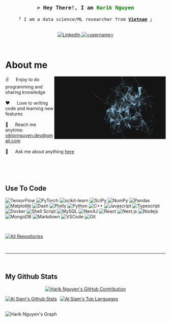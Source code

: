 <!-- Intro  -->
<h3 align="center">
        <samp>&gt; Hey There!, I am
                <b style="color:green">Harik Nguyen</b>
        </samp>
</h3>

<p align="center"> 
  <samp>
    「 I am a data science/ML researcher from <b><a href="https://www.google.com/search?q=vietnam" alt="Vietnam">Vietnam</a></b> 」
    <br>
    <br>
  </samp>
</p>

<p align="center">
 <!-- <a href="" target="blank">
  <img src="https://img.shields.io/badge/Website-DC143C?style=for-the-badge&logo=medium&logoColor=white" alt="" /> -->
 </a>
 <a href="https://www.linkedin.com/in/viktornguyen2419/" target="_blank">
  <img src="https://img.shields.io/badge/LinkedIn-0077B5?style=for-the-badge&logo=linkedin&logoColor=white" alt="LinkedIn"/>
 </a>
 <a href="mailto:hariknguyen.dev@gmail.com" target="_blank">
  <img src="https://img.shields.io/badge/Gmail-D14836?style=for-the-badge&logo=gmail&logoColor=white" alt="<username>" />
 </a>
 <!-- <a href="https://dev.to/<username>" target="_blank">
  <img src="https://img.shields.io/badge/dev.to-0A0A0A?style=for-the-badge&logo=dev.to&logoColor=white" alt="<username>" />
 </a> -->
 <!-- <a href="https://twitter.com/<username>" target="_blank">
  <img src="https://img.shields.io/badge/Twitter-1DA1F2?style=for-the-badge&logo=twitter&logoColor=white" />
 </a> -->
 <!-- <a href="https://instagram.com/<username>" target="_blank">
  <img src="https://img.shields.io/badge/Instagram-fe4164?style=for-the-badge&logo=instagram&logoColor=white" alt="<username>" />
 </a>  -->
 <!-- <a href="https://facebook.com/<user_uuid>" target="_blank">
  <img src="https://img.shields.io/badge/Facebook-20BEFF?&style=for-the-badge&logo=facebook&logoColor=white" alt="<username>"  />
  </a>  -->
</p>
<br />

<!-- About Section -->

# About me

<p>
 <img align="right" width="350" src="./assets/Intro-HELLO-FUTURE-1920x1080_v2.gif" alt="AI gif" />
  
 ✌️ &emsp; Enjoy to do programming and sharing knowledge <br/><br/>
 ❤️ &emsp; Love to writing code and learning new features<br/><br/>
 📧 &emsp; Reach me anytime: viktornguyen.dev@gmail.com<br/><br/>
 💬 &emsp; Ask me about anything [here](https://github.com/HarikNguyen/HarikNguyen/issues)

</p>

<br/>
<br/>
<br/>

## Use To Code

![TensorFlow](https://img.shields.io/badge/TensorFlow-FF6F00?style=for-the-badge&logo=tensorflow&logoColor=white)
![PyTorch](https://img.shields.io/badge/PyTorch-%23EE4C2C.svg?style=for-the-badge&logo=PyTorch&logoColor=white)
![scikit-learn](https://img.shields.io/badge/scikit--learn-%23F7931E.svg?style=for-the-badge&logo=scikit-learn&logoColor=white)
![SciPy](https://img.shields.io/badge/SciPy-%230C55A5.svg?style=for-the-badge&logo=scipy&logoColor=%white)
![NumPy](https://img.shields.io/badge/numpy-%23013243.svg?style=for-the-badge&logo=numpy&logoColor=white)
![Pandas](https://img.shields.io/badge/pandas-%23150458.svg?style=for-the-badge&logo=pandas&logoColor=white)
![Matplotlib](https://img.shields.io/badge/Matplotlib-%23ffffff.svg?style=for-the-badge&logo=Matplotlib&logoColor=black)
![Dash](https://img.shields.io/badge/dash-008DE4?style=for-the-badge&logo=dash&logoColor=white)
![Plotly](https://img.shields.io/badge/Plotly-%233F4F75.svg?style=for-the-badge&logo=plotly&logoColor=white)
![Python](https://img.shields.io/badge/python-3670A0?style=for-the-badge&logo=python&logoColor=ffdd54)
![C++](https://img.shields.io/badge/c++-%2300599C.svg?style=for-the-badge&logo=c%2B%2B&logoColor=white)
![Javascript](https://img.shields.io/badge/Javascript-F0DB4F?style=for-the-badge&labelColor=black&logo=javascript&logoColor=F0DB4F)
![Typescript](https://img.shields.io/badge/Typescript-007acc?style=for-the-badge&labelColor=black&logo=typescript&logoColor=007acc)
![Docker](https://img.shields.io/badge/docker-%230db7ed.svg?style=for-the-badge&logo=docker&logoColor=white)
![Shell Script](https://img.shields.io/badge/shell_script-%23121011.svg?style=for-the-badge&logo=gnu-bash&logoColor=white)
![MySQL](https://img.shields.io/badge/mysql-%2300f.svg?style=for-the-badge&logo=mysql&logoColor=white)
![Neo4J](https://img.shields.io/badge/Neo4j-008CC1?style=for-the-badge&logo=neo4j&logoColor=white)
![React](https://img.shields.io/badge/-React-61DBFB?style=for-the-badge&labelColor=black&logo=react&logoColor=61DBFB)
![Next.js](https://img.shields.io/badge/next.js-000000?style=for-the-badge&logo=nextdotjs&logoColor=white)
![Nodejs](https://img.shields.io/badge/Nodejs-3C873A?style=for-the-badge&labelColor=black&logo=node.js&logoColor=3C873A)
![MongoDB](https://img.shields.io/badge/MongoDB-4EA94B?style=for-the-badge&logo=mongodb&logoColor=white)
![Markdown](https://img.shields.io/badge/Markdown-000000?style=for-the-badge&logo=markdown&logoColor=white)
![VSCode](https://img.shields.io/badge/Visual_Studio-0078d7?style=for-the-badge&logo=visual%20studio&logoColor=white)
![Git](https://img.shields.io/badge/Git-F05032?style=for-the-badge&logo=git&logoColor=white)

<br/>

<!-- ## Top Open Source -

[![Web Projects](https://github-readme-stats.vercel.app/api/pin/?username=alsiam&repo=web-projects&border_color=7F3FBF&bg_color=0D1117&title_color=C9D1D9&text_color=8B949E&icon_color=7F3FBF)](https://github.com/alsiam/web-projects) -->

<p align="left">
  <a href="https://github.com/HarikNguyen?tab=repositories" target="_blank"><img alt="All Repositories" title="All Repositories" src="https://img.shields.io/badge/-All%20Repos-2962FF?style=for-the-badge&logo=koding&logoColor=white"/></a>
</p>

<br/>
<hr/>
<br/>

## My Github Stats

<p align="center">
  <a href="https://github.com/HarikNguyen">
    <img src="https://github-profile-summary-cards.vercel.app/api/cards/profile-details?username=HarikNguyen&theme=radical" alt="Harik Nguyen's GitHub Contribution"/>
  </a>
</p>

<div style="display:flex; align-items:flex-start;">
    <a href="https://github.com/HarikNguyen"><img alt="Al Siam's Github Stats" src="https://denvercoder1-github-readme-stats.vercel.app/api?username=HarikNguyen&show_icons=true&count_private=true&theme=react&border_color=7F3FBF&bg_color=0D1117&title_color=F85D7F&icon_color=F8D866" height="192px"/></a>
    <div style="width:10px"></div>
    <a href="https://github.com/HarikNguyen"><img alt="Al Siam's Top Languages" src="https://denvercoder1-github-readme-stats.vercel.app/api/top-langs/?username=HarikNguyen&langs_count=8&layout=compact&theme=react&border_color=7F3FBF&bg_color=0D1117&title_color=F85D7F&icon_color=F8D866" height="192px""/></a>
</div>
</br>

![Harik Nguyen's Graph](https://github-readme-activity-graph.vercel.app/graph?username=HarikNguyen&custom_title=Harik%20Nguyen's%20GitHub%20Activity%20Graph&bg_color=0D1117&color=7F3FBF&line=7F3FBF&point=7F3FBF&area_color=FFFFFF&title_color=FFFFFF&area=true)
